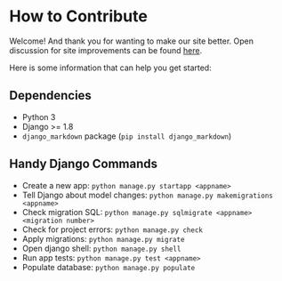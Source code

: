 How to Contribute
=================

Welcome! And thank you for wanting to make our site better. Open discussion
for site improvements can be found [here](CSSS/csss-site#18).

Here is some information that can help you get started:

Dependencies
------------
- Python 3
- Django >= 1.8
- `django_markdown` package (`pip install django_markdown`)

Handy Django Commands
---------------------
* Create a new app: `python manage.py startapp <appname>`
* Tell Django about model changes: `python manage.py makemigrations <appname>`
* Check migration SQL: `python manage.py sqlmigrate <appname> <migration number>`
* Check for project errors: `python manage.py check`
* Apply migrations: `python manage.py migrate`
* Open django shell: `python manage.py shell`
* Run app tests: `python manage.py test <appname>`
* Populate database: `python manage.py populate`

